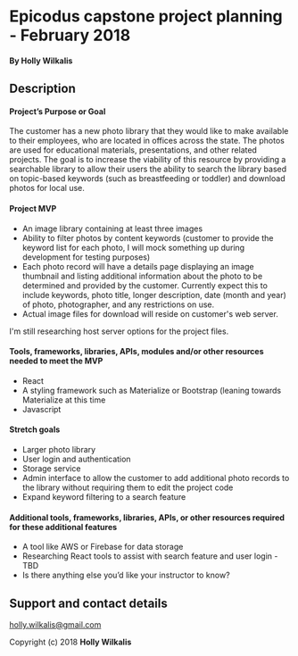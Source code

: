# Epicodus capstone project planning - February 2018

#### By Holly Wilkalis

## Description

#### Project’s Purpose or Goal
The customer has a new photo library that they would like to make available to their employees, who are located in offices across the state. The photos are used for educational materials, presentations, and other related projects. The goal is to increase the viability of this resource by providing a searchable library to allow their users the ability to search the library based on topic-based keywords (such as breastfeeding or toddler) and download photos for local use.

#### Project MVP
* An image library containing at least three images
* Ability to filter photos by content keywords (customer to provide the keyword list for each photo, I will mock something up during development for testing purposes)
* Each photo record will have a details page displaying an image thumbnail and listing additional information about the photo to be determined and provided by the customer. Currently expect this to include keywords, photo title, longer description, date (month and year) of photo, photographer, and any restrictions on use.
* Actual image files for download will reside on customer's web server.

I'm still researching host server options for the project files.

#### Tools, frameworks, libraries, APIs, modules and/or other resources needed to meet the MVP
* React
* A styling framework such as Materialize or Bootstrap (leaning towards Materialize at this time
* Javascript


#### Stretch goals
* Larger photo library
* User login and authentication
* Storage service
* Admin interface to allow the customer to add additional photo records to the library without requiring them to edit the project code
* Expand keyword filtering to a search feature


#### Additional tools, frameworks, libraries, APIs, or other resources required for these additional features
* A tool like AWS or Firebase for data storage
* Researching React tools to assist with search feature and user login - TBD
* Is there anything else you’d like your instructor to know?


## Support and contact details

holly.wilkalis@gmail.com



Copyright (c) 2018 **Holly Wilkalis**
